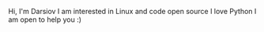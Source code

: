 Hi, I'm Darsiov
I am interested in Linux and code open source
I love Python
I am open to help you :)
